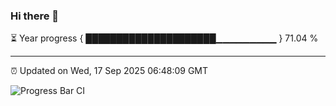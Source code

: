 ### Hi there 👋

⏳ Year progress { █████████████████████▁▁▁▁▁▁▁▁▁ } 71.04 %

---

⏰ Updated on Wed, 17 Sep 2025 06:48:09 GMT

![Progress Bar CI](https://github.com/IshwaranRudhara/GIT-ACTION/workflows/Progress%20Bar%20CI/badge.svg)
